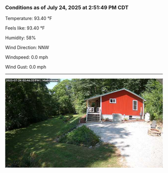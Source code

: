 ### Conditions as of July 24, 2025 at 2:51:49 PM CDT 

Temperature: 93.40 &deg;F

Feels like: 93.40 &deg;F

Humidity: 58%

Wind Direction: NNW

Windspeed: 0.0 mph

Wind Gust: 0.0 mph

---

<img src="./images/latest.jpeg"/>

